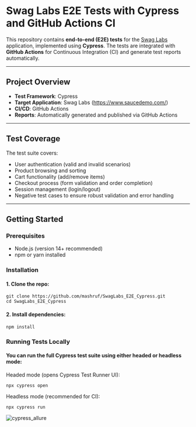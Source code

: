 # Swag Labs E2E Tests with Cypress and GitHub Actions CI

This repository contains **end-to-end (E2E) tests** for the [Swag Labs](https://www.saucedemo.com/) application, implemented using **Cypress**. The tests are integrated with **GitHub Actions** for Continuous Integration (CI) and generate test reports automatically.

---

## Project Overview

- **Test Framework**: Cypress
- **Target Application**: Swag Labs (https://www.saucedemo.com/)
- **CI/CD**: GitHub Actions
- **Reports**: Automatically generated and published via GitHub Actions

---

## Test Coverage

The test suite covers:

- User authentication (valid and invalid scenarios)
- Product browsing and sorting
- Cart functionality (add/remove items)
- Checkout process (form validation and order completion)
- Session management (login/logout)
- Negative test cases to ensure robust validation and error handling

---

## Getting Started

### Prerequisites

- Node.js (version 14+ recommended)
- npm or yarn installed

### Installation

#### 1. Clone the repo:

   ```
   git clone https://github.com/mashruf/SwagLabs_E2E_Cypress.git
   cd SwagLabs_E2E_Cypress
   ```

#### 2. Install dependencies:
  
   ```
   npm install
   ```

### Running Tests Locally

#### You can run the full Cypress test suite using either headed or headless mode:

Headed mode (opens Cypress Test Runner UI):

   ```
   npx cypress open
```
Headless mode (recommended for CI):
   
   ```
   npx cypress run
```
![cypress_allure](https://github.com/user-attachments/assets/2c042efd-47b2-465e-b55b-55e3ccc9fddc)


